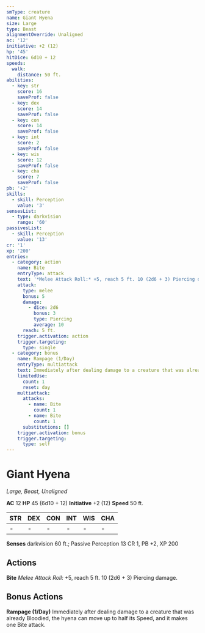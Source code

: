 ```yaml
---
smType: creature
name: Giant Hyena
size: Large
type: Beast
alignmentOverride: Unaligned
ac: '12'
initiative: +2 (12)
hp: '45'
hitDice: 6d10 + 12
speeds:
  walk:
    distance: 50 ft.
abilities:
  - key: str
    score: 16
    saveProf: false
  - key: dex
    score: 14
    saveProf: false
  - key: con
    score: 14
    saveProf: false
  - key: int
    score: 2
    saveProf: false
  - key: wis
    score: 12
    saveProf: false
  - key: cha
    score: 7
    saveProf: false
pb: '+2'
skills:
  - skill: Perception
    value: '3'
sensesList:
  - type: darkvision
    range: '60'
passivesList:
  - skill: Perception
    value: '13'
cr: '1'
xp: '200'
entries:
  - category: action
    name: Bite
    entryType: attack
    text: '*Melee Attack Roll:* +5, reach 5 ft. 10 (2d6 + 3) Piercing damage.'
    attack:
      type: melee
      bonus: 5
      damage:
        - dice: 2d6
          bonus: 3
          type: Piercing
          average: 10
      reach: 5 ft.
    trigger.activation: action
    trigger.targeting:
      type: single
  - category: bonus
    name: Rampage (1/Day)
    entryType: multiattack
    text: Immediately after dealing damage to a creature that was already Bloodied, the hyena can move up to half its Speed, and it makes one Bite attack.
    limitedUse:
      count: 1
      reset: day
    multiattack:
      attacks:
        - name: Bite
          count: 1
        - name: Bite
          count: 1
      substitutions: []
    trigger.activation: bonus
    trigger.targeting:
      type: self
---
```


# Giant Hyena
*Large, Beast, Unaligned*

**AC** 12
**HP** 45 (6d10 + 12)
**Initiative** +2 (12)
**Speed** 50 ft.

| STR | DEX | CON | INT | WIS | CHA |
| --- | --- | --- | --- | --- | --- |
| - | - | - | - | - | - |

**Senses** darkvision 60 ft.; Passive Perception 13
CR 1, PB +2, XP 200

## Actions

**Bite**
*Melee Attack Roll:* +5, reach 5 ft. 10 (2d6 + 3) Piercing damage.

## Bonus Actions

**Rampage (1/Day)**
Immediately after dealing damage to a creature that was already Bloodied, the hyena can move up to half its Speed, and it makes one Bite attack.
